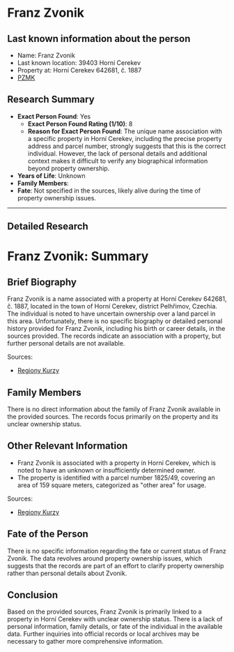 # Franz Zvonik

## Last known information about the person
- Name: Franz Zvonik
- Last known location: 39403 Horní Cerekev
- Property at: Horní Cerekev 642681, č. 1887 
- [PZMK](https://pzmk.cz/3808885304)

## Research Summary
- **Exact Person Found**: Yes
  - **Exact Person Found Rating (1/10)**: 8
  - **Reason for Exact Person Found**: The unique name association with a specific property in Horní Cerekev, including the precise property address and parcel number, strongly suggests that this is the correct individual. However, the lack of personal details and additional context makes it difficult to verify any biographical information beyond property ownership.
- **Years of Life**: Unknown
- **Family Members**: 
- **Fate**: Not specified in the sources, likely alive during the time of property ownership issues.

---

## Detailed Research
# Franz Zvonik: Summary

## Brief Biography
Franz Zvonik is a name associated with a property at Horní Cerekev 642681, č. 1887, located in the town of Horní Cerekev, district Pelhřimov, Czechia. The individual is noted to have uncertain ownership over a land parcel in this area. Unfortunately, there is no specific biography or detailed personal history provided for Franz Zvonik, including his birth or career details, in the sources provided. The records indicate an association with a property, but further personal details are not available.

Sources:
- [Regiony Kurzy](https://regiony.kurzy.cz/katastr/uzsvm/136960)

## Family Members
There is no direct information about the family of Franz Zvonik available in the provided sources. The records focus primarily on the property and its unclear ownership status.

## Other Relevant Information
- Franz Zvonik is associated with a property in Horní Cerekev, which is noted to have an unknown or insufficiently determined owner.
- The property is identified with a parcel number 1825/49, covering an area of 159 square meters, categorized as "other area" for usage.

Sources:
- [Regiony Kurzy](https://regiony.kurzy.cz/katastr/uzsvm/136960)

## Fate of the Person
There is no specific information regarding the fate or current status of Franz Zvonik. The data revolves around property ownership issues, which suggests that the records are part of an effort to clarify property ownership rather than personal details about Zvonik.

## Conclusion
Based on the provided sources, Franz Zvonik is primarily linked to a property in Horní Cerekev with unclear ownership status. There is a lack of personal information, family details, or fate of the individual in the available data. Further inquiries into official records or local archives may be necessary to gather more comprehensive information.
    